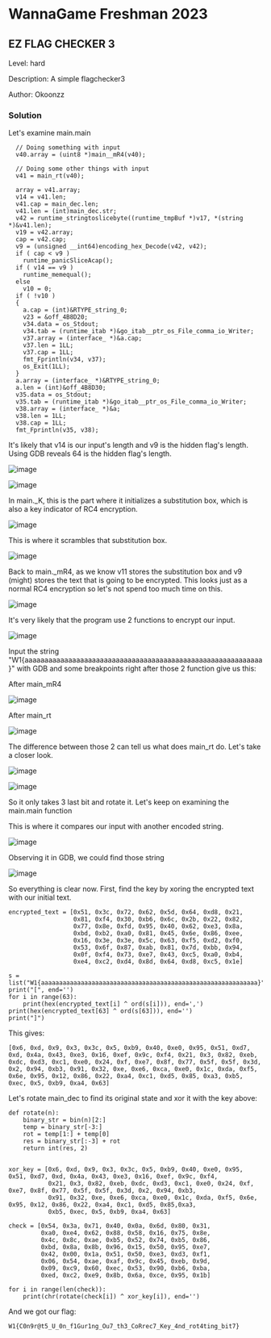 # WannaGame Freshman 2023
## EZ FLAG CHECKER 3

Level: hard

Description: A simple flagchecker3

Author: Okoonzz

### Solution

Let's examine main.main

```
  // Doing something with input
  v40.array = (uint8 *)main__mR4(v40);

  // Doing some other things with input
  v41 = main_rt(v40);

  array = v41.array;
  v14 = v41.len;
  v41.cap = main_dec.len;
  v41.len = (int)main_dec.str;
  v42 = runtime_stringtoslicebyte((runtime_tmpBuf *)v17, *(string *)&v41.len);
  v19 = v42.array;
  cap = v42.cap;
  v9 = (unsigned __int64)encoding_hex_Decode(v42, v42);
  if ( cap < v9 )
    runtime_panicSliceAcap();
  if ( v14 == v9 )
    runtime_memequal();
  else
    v10 = 0;
  if ( !v10 )
  {
    a.cap = (int)&RTYPE_string_0;
    v23 = &off_4B8D20;
    v34.data = os_Stdout;
    v34.tab = (runtime_itab *)&go_itab__ptr_os_File_comma_io_Writer;
    v37.array = (interface_ *)&a.cap;
    v37.len = 1LL;
    v37.cap = 1LL;
    fmt_Fprintln(v34, v37);
    os_Exit(1LL);
  }
  a.array = (interface_ *)&RTYPE_string_0;
  a.len = (int)&off_4B8D30;
  v35.data = os_Stdout;
  v35.tab = (runtime_itab *)&go_itab__ptr_os_File_comma_io_Writer;
  v38.array = (interface_ *)&a;
  v38.len = 1LL;
  v38.cap = 1LL;
  fmt_Fprintln(v35, v38);
```

It's likely that v14 is our input's length and v9 is the hidden flag's length. Using GDB reveals 64 is the hidden flag's length.

![image](https://github.com/san601/WannaGame-Freshman-2023/assets/144963803/c627f94d-4ac0-4279-9c86-35df8790bdf4)

![image](https://github.com/san601/WannaGame-Freshman-2023/assets/144963803/b91133cd-92f8-4651-a7e4-c0ec0b2f9079)

In main._K, this is the part where it initializes a substitution box, which is also a key indicator of RC4 encryption.

![image](https://github.com/san601/WannaGame-Freshman-2023/assets/144963803/6fb2ebc8-62b3-4085-8d82-90c1a8522053)

This is where it scrambles that substitution box. 

![image](https://github.com/san601/WannaGame-Freshman-2023/assets/144963803/4d6b40f2-f172-45c2-a65a-7963fdfbebc6)

Back to main._mR4, as we know v11 stores the substitution box and v9 (might) stores the text that is going to be encrypted. This looks just as a normal RC4 encryption so let's not spend too much time on this.

![image](https://github.com/san601/WannaGame-Freshman-2023/assets/144963803/d184651a-205f-4d48-b640-b75ea1eb1eb3)

It's very likely that the program use 2 functions to encrypt our input.

![image](https://github.com/san601/WannaGame-Freshman-2023/assets/144963803/d68b3d3e-ed38-4ee4-ac95-523e0006896e)

Input the string "W1{aaaaaaaaaaaaaaaaaaaaaaaaaaaaaaaaaaaaaaaaaaaaaaaaaaaaaaaaaaaa}" with GDB and some breakpoints right after those 2 function give us this:

After main_mR4

![image](https://github.com/san601/WannaGame-Freshman-2023/assets/144963803/413db0dd-0f3d-4de7-b5b6-168e8f7ad1b6)

After main_rt

![image](https://github.com/san601/WannaGame-Freshman-2023/assets/144963803/865d97a1-0f9f-43e0-967b-c9a9e643b569)

The difference between those 2 can tell us what does main_rt do. Let's take a closer look.

![image](https://github.com/san601/WannaGame-Freshman-2023/assets/144963803/02be3d1a-8ed4-485d-8da3-32ccd4dbe63b)

![image](https://github.com/san601/WannaGame-Freshman-2023/assets/144963803/b5621ab0-6d24-49cc-a592-e6475ce8be63)

So it only takes 3 last bit and rotate it. Let's keep on examining the main.main function

This is where it compares our input with another encoded string.

![image](https://github.com/san601/WannaGame-Freshman-2023/assets/144963803/b52e5a6b-00e7-415f-b9e2-dd23494bc85c)

Observing it in GDB, we could find those string

![image](https://github.com/san601/WannaGame-Freshman-2023/assets/144963803/3205aeb7-b234-4e4d-8580-0570b6192782)

So everything is clear now. First, find the key by xoring the encrypted text with our initial text.

```
encrypted_text = [0x51, 0x3c, 0x72, 0x62, 0x5d, 0x64, 0xd8, 0x21,
                  0x81, 0xf4, 0x30, 0xb6, 0x6c, 0x2b, 0x22, 0x82,
                  0x77, 0x8e, 0xfd, 0x95, 0x40, 0x62, 0xe3, 0x8a,
                  0xbd, 0xb2, 0xa0, 0x81, 0x45, 0x6e, 0x86, 0xee,
                  0x16, 0x3e, 0x3e, 0x5c, 0x63, 0xf5, 0xd2, 0xf0,
                  0x53, 0x6f, 0x87, 0xab, 0x81, 0x7d, 0xbb, 0x94,
                  0x0f, 0xf4, 0x73, 0xe7, 0x43, 0xc5, 0xa0, 0xb4,
                  0xe4, 0xc2, 0xd4, 0x8d, 0x64, 0xd8, 0xc5, 0x1e]

s = list("W1{aaaaaaaaaaaaaaaaaaaaaaaaaaaaaaaaaaaaaaaaaaaaaaaaaaaaaaaaaaaa}")
print("[", end='')
for i in range(63):
    print(hex(encrypted_text[i] ^ ord(s[i])), end=',')
print(hex(encrypted_text[63] ^ ord(s[63])), end='')
print("]")
```

This gives:

```
[0x6, 0xd, 0x9, 0x3, 0x3c, 0x5, 0xb9, 0x40, 0xe0, 0x95, 0x51, 0xd7, 0xd, 0x4a, 0x43, 0xe3, 0x16, 0xef, 0x9c, 0xf4, 0x21, 0x3, 0x82, 0xeb, 0xdc, 0xd3, 0xc1, 0xe0, 0x24, 0xf, 0xe7, 0x8f, 0x77, 0x5f, 0x5f, 0x3d, 0x2, 0x94, 0xb3, 0x91, 0x32, 0xe, 0xe6, 0xca, 0xe0, 0x1c, 0xda, 0xf5, 0x6e, 0x95, 0x12, 0x86, 0x22, 0xa4, 0xc1, 0xd5, 0x85, 0xa3, 0xb5, 0xec, 0x5, 0xb9, 0xa4, 0x63]
```

Let's rotate main_dec to find its original state and xor it with the key above:

```
def rotate(n):
    binary_str = bin(n)[2:]
    temp = binary_str[-3:]
    rot = temp[1:] + temp[0]
    res = binary_str[:-3] + rot
    return int(res, 2)


xor_key = [0x6, 0xd, 0x9, 0x3, 0x3c, 0x5, 0xb9, 0x40, 0xe0, 0x95, 0x51, 0xd7, 0xd, 0x4a, 0x43, 0xe3, 0x16, 0xef, 0x9c, 0xf4,
           0x21, 0x3, 0x82, 0xeb, 0xdc, 0xd3, 0xc1, 0xe0, 0x24, 0xf, 0xe7, 0x8f, 0x77, 0x5f, 0x5f, 0x3d, 0x2, 0x94, 0xb3,
           0x91, 0x32, 0xe, 0xe6, 0xca, 0xe0, 0x1c, 0xda, 0xf5, 0x6e, 0x95, 0x12, 0x86, 0x22, 0xa4, 0xc1, 0xd5, 0x85,0xa3,
           0xb5, 0xec, 0x5, 0xb9, 0xa4, 0x63]

check = [0x54, 0x3a, 0x71, 0x40, 0x0a, 0x6d, 0x80, 0x31,
         0xa0, 0xe4, 0x62, 0x88, 0x58, 0x16, 0x75, 0x8e,
         0x4c, 0x8c, 0xae, 0xb5, 0x52, 0x74, 0xb5, 0x86,
         0xbd, 0x8a, 0x8b, 0x96, 0x15, 0x50, 0x95, 0xe7,
         0x42, 0x00, 0x1a, 0x51, 0x50, 0xe3, 0xd3, 0xf1,
         0x06, 0x54, 0xae, 0xaf, 0x9c, 0x45, 0xeb, 0x9d,
         0x09, 0xc9, 0x60, 0xec, 0x53, 0x90, 0xb6, 0xba,
         0xed, 0xc2, 0xe9, 0x8b, 0x6a, 0xce, 0x95, 0x1b]

for i in range(len(check)):
    print(chr(rotate(check[i]) ^ xor_key[i]), end='')
```

And we got our flag:

```
W1{C0n9r@t5_U_0n_f1Gur1ng_Ou7_th3_CoRrec7_Key_4nd_rot4ting_bit7}
```
